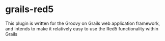 grails-red5
===========

This plugin is written for the Groovy on Grails web application framework, and intends to make it relatively easy to use the Red5 functionality within Grails
